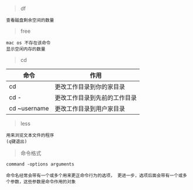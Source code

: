 
>df
```
查看磁盘剩余空间的数量
```

>free
```
mac os 不存在该命令
显示空闲内存的数量
```

>cd

命令|作用
---|---
cd | 更改工作目录到你的家目录
cd - | 更改工作目录到先前的工作目录
cd ~username | 更改工作目录到用户家目录

>less
```
用来浏览文本文件的程序
(q键退出)
```

>命令格式
```
command -options arguments

命令名经常会带有一个或多个用来更正命令行为的选项， 更进一步，选项后面会带有一个或多个参数，这些参数是命令作用的对象
```
